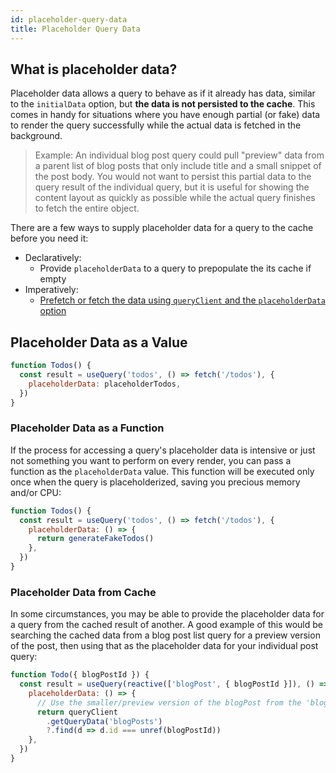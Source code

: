 ```yaml
---
id: placeholder-query-data
title: Placeholder Query Data
---
```


## What is placeholder data?

Placeholder data allows a query to behave as if it already has data, similar to the `initialData` option, but **the data is not persisted to the cache**. This comes in handy for situations where you have enough partial (or fake) data to render the query successfully while the actual data is fetched in the background.

> Example: An individual blog post query could pull "preview" data from a parent list of blog posts that only include title and a small snippet of the post body. You would not want to persist this partial data to the query result of the individual query, but it is useful for showing the content layout as quickly as possible while the actual query finishes to fetch the entire object.

There are a few ways to supply placeholder data for a query to the cache before you need it:

- Declaratively:
  - Provide `placeholderData` to a query to prepopulate the its cache if empty
- Imperatively:
  - [Prefetch or fetch the data using `queryClient` and the `placeholderData` option](/guides/prefetching)

## Placeholder Data as a Value

```js
function Todos() {
  const result = useQuery('todos', () => fetch('/todos'), {
    placeholderData: placeholderTodos,
  })
}
```

### Placeholder Data as a Function

If the process for accessing a query's placeholder data is intensive or just not something you want to perform on every render, you can pass a function as the `placeholderData` value. This function will be executed only once when the query is placeholderized, saving you precious memory and/or CPU:

```js
function Todos() {
  const result = useQuery('todos', () => fetch('/todos'), {
    placeholderData: () => {
      return generateFakeTodos()
    },
  })
}
```

### Placeholder Data from Cache

In some circumstances, you may be able to provide the placeholder data for a query from the cached result of another. A good example of this would be searching the cached data from a blog post list query for a preview version of the post, then using that as the placeholder data for your individual post query:

```js
function Todo({ blogPostId }) {
  const result = useQuery(reactive(['blogPost', { blogPostId }]), () => fetch('/blogPosts'), {
    placeholderData: () => {
      // Use the smaller/preview version of the blogPost from the 'blogPosts' query as the placeholder data for this blogPost query
      return queryClient
        .getQueryData('blogPosts')
        ?.find(d => d.id === unref(blogPostId))
    },
  })
}
```
